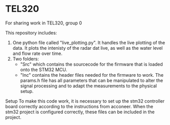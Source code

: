 # TEL320
For sharing work in TEL320, group 0

This repository includes:
1. One python file called "live_plotting.py". It handles the live plotting of the data. It plots the intenisty of the radar dat live, as well as the water level and flow rate over time.
2. Two folders:
   - "Src" which contains the sourcecode for the firmware that is loaded onto the STM32 MCU.
   - "Inc" contains the header files needed for the firmware to work. The params.h file has all
     parameters that can be manipulated to alter the signal processing and to adapt the
     measurements to the physical setup.

Setup
To make this code work, it is necessary to set up the stm32 controller board correctly according to the instructions from acconeer. When the stm32 project is configured correctly, these files can be included in the project.
